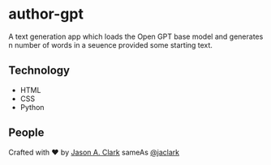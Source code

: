 # author-gpt
A text generation app which loads the Open GPT base model and generates n number of words in a seuence provided some starting text.
## Technology

* HTML
* CSS
* Python

## People

Crafted with :heart: by [Jason A. Clark](http://www.jasonclark.info) sameAs [@jaclark](https://twitter.com/jaclark)
